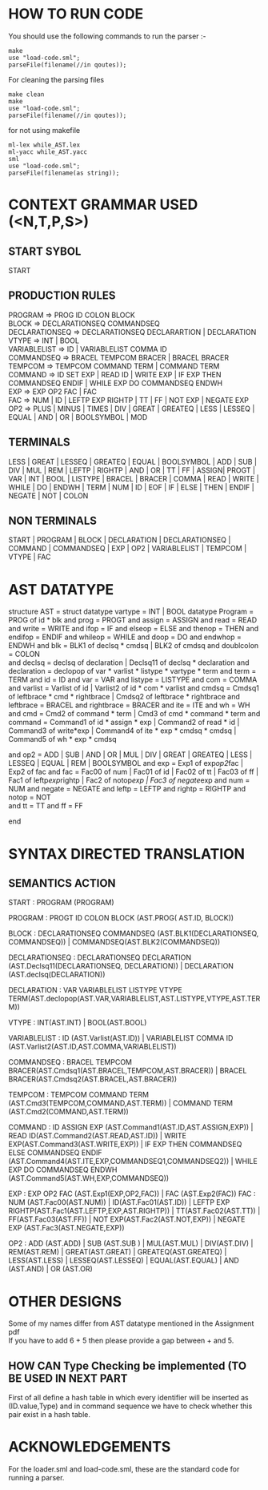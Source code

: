 # HOW TO RUN CODE
You should use the following commands to run the parser :-  
```
make  
use "load-code.sml"; 
parseFile(filename(//in qoutes));  
```

For cleaning the parsing files
```
make clean
make  
use "load-code.sml"; 
parseFile(filename(//in qoutes));  
```  
for not using makefile
```
ml-lex while_AST.lex
ml-yacc while_AST.yacc
sml
use "load-code.sml";
parseFile(filename(as string));
```


# CONTEXT GRAMMAR USED (<N,T,P,S>)

## START SYBOL
START

## PRODUCTION RULES
PROGRAM => PROG ID COLON BLOCK  
BLOCK => DECLARATIONSEQ COMMANDSEQ  
DECLARATIONSEQ => DECLARATIONSEQ DECLARARTION | DECLARATION  
VTYPE => INT | BOOL  
VARIABLELIST => ID | VARIABLELIST COMMA ID   
COMMANDSEQ => BRACEL TEMPCOM BRACER | BRACEL BRACER  
TEMPCOM => TEMPCOM COMMAND TERM | COMMAND TERM  
COMMAND => ID SET EXP | READ ID | WRITE EXP | IF EXP THEN  COMMANDSEQ ENDIF | WHILE EXP DO COMMANDSEQ ENDWH  
EXP => EXP OP2 FAC | FAC  
FAC => NUM | ID | LEFTP EXP RIGHTP | TT | FF | NOT EXP | NEGATE EXP  
OP2 => PLUS | MINUS | TIMES | DIV | GREAT | GREATEQ | LESS | LESSEQ | EQUAL | AND | OR | BOOLSYMBOL | MOD  

## TERMINALS
LESS | GREAT | LESSEQ  | GREATEQ  | EQUAL  | BOOLSYMBOL | ADD  | SUB  | DIV  | MUL  | REM  | LEFTP | RIGHTP
| AND  | OR | TT  | FF  | ASSIGN| PROGT  | VAR | INT  | BOOL  | LISTYPE  | BRACEL  | BRACER  | COMMA  | READ  | WRITE
| WHILE  | DO  | ENDWH  | TERM  | NUM  | ID   | EOF | IF | ELSE | THEN | ENDIF | NEGATE | NOT | COLON

## NON TERMINALS
START  | PROGRAM | BLOCK  | DECLARATION | DECLARATIONSEQ | COMMAND  | COMMANDSEQ  | EXP 
| OP2  | VARIABLELIST  | TEMPCOM  | VTYPE | FAC 



# AST DATATYPE 
structure AST =
struct
datatype vartype = INT | BOOL 
datatype Program = PROG of  id * blk
and prog = PROGT
and assign = ASSIGN
and read = READ
and write = WRITE
and ifop = IF
and elseop = ELSE
and thenop = THEN
and endifop = ENDIF
and whileop = WHILE
and doop = DO
and endwhop = ENDWH
and blk = BLK1 of declsq * cmdsq | BLK2 of cmdsq
and doublcolon = COLON  
and declsq = declsq of declaration | Declsq11 of declsq * declaration
and declaration = declopop of var * varlist * listype * vartype * term
and term = TERM
and id = ID
and var = VAR
and listype = LISTYPE
and com = COMMA
and varlist = Varlist of id | Varlist2 of id * com * varlist
and cmdsq = Cmdsq1 of leftbrace * cmd * rightbrace | Cmdsq2 of leftbrace * rightbrace
and leftbrace = BRACEL
and rightbrace = BRACER
and ite = ITE
and wh = WH
and cmd =  Cmd2 of command * term | Cmd3 of cmd * command * term
and command = Command1 of id * assign * exp | Command2 of read * id | Command3 of write*exp | Command4 of ite * exp * cmdsq * cmdsq  | Command5 of wh * exp * cmdsq 

and op2 =  ADD | SUB | AND | OR | MUL | DIV | GREAT | GREATEQ | LESS | LESSEQ | EQUAL | REM | BOOLSYMBOL
and exp = Exp1 of exp*op2*fac | Exp2 of fac
and fac = Fac00 of num | Fac01 of id | Fac02 of tt | Fac03 of ff | Fac1 of leftp*exp*rightp | Fac2 of notop*exp | Fac3 of negate*exp
and num = NUM
and negate = NEGATE
and leftp = LEFTP
and rightp = RIGHTP
and notop = NOT  
and tt = TT
and ff = FF

end

# SYNTAX DIRECTED TRANSLATION


## SEMANTICS ACTION

START : PROGRAM (PROGRAM)  

PROGRAM : PROGT ID COLON BLOCK (AST.PROG( AST.ID, BLOCK)) 

BLOCK : DECLARATIONSEQ COMMANDSEQ (AST.BLK1(DECLARATIONSEQ, COMMANDSEQ)) | COMMANDSEQ(AST.BLK2(COMMANDSEQ)) 

DECLARATIONSEQ :  DECLARATIONSEQ DECLARATION (AST.Declsq11(DECLARATIONSEQ, DECLARATION)) | DECLARATION (AST.declsq(DECLARATION)) 

DECLARATION : VAR VARIABLELIST LISTYPE VTYPE TERM(AST.declopop(AST.VAR,VARIABLELIST,AST.LISTYPE,VTYPE,AST.TERM)) 

VTYPE : INT(AST.INT) | BOOL(AST.BOOL)

VARIABLELIST : ID  (AST.Varlist(AST.ID)) | VARIABLELIST COMMA ID (AST.Varlist2(AST.ID,AST.COMMA,VARIABLELIST)) 

COMMANDSEQ : BRACEL TEMPCOM BRACER(AST.Cmdsq1(AST.BRACEL,TEMPCOM,AST.BRACER)) | BRACEL BRACER(AST.Cmdsq2(AST.BRACEL,AST.BRACER))

TEMPCOM : TEMPCOM COMMAND TERM (AST.Cmd3(TEMPCOM,COMMAND,AST.TERM)) | COMMAND TERM (AST.Cmd2(COMMAND,AST.TERM)) 



COMMAND : ID ASSIGN EXP (AST.Command1(AST.ID,AST.ASSIGN,EXP)) | READ ID(AST.Command2(AST.READ,AST.ID)) | WRITE EXP(AST.Command3(AST.WRITE,EXP)) | IF EXP THEN COMMANDSEQ ELSE COMMANDSEQ ENDIF (AST.Command4(AST.ITE,EXP,COMMANDSEQ1,COMMANDSEQ2)) | WHILE EXP DO COMMANDSEQ ENDWH (AST.Command5(AST.WH,EXP,COMMANDSEQ)) 

EXP : EXP OP2 FAC (AST.Exp1(EXP,OP2,FAC)) | FAC (AST.Exp2(FAC))
FAC : NUM (AST.Fac00(AST.NUM)) | ID(AST.Fac01(AST.ID)) | LEFTP EXP RIGHTP(AST.Fac1(AST.LEFTP,EXP,AST.RIGHTP)) | TT(AST.Fac02(AST.TT)) | FF(AST.Fac03(AST.FF)) | NOT EXP(AST.Fac2(AST.NOT,EXP)) | NEGATE EXP (AST.Fac3(AST.NEGATE,EXP))

OP2 : ADD (AST.ADD) | SUB (AST.SUB ) | MUL(AST.MUL) | DIV(AST.DIV) | REM(AST.REM) |  GREAT(AST.GREAT) | GREATEQ(AST.GREATEQ) | LESS(AST.LESS) | LESSEQ(AST.LESSEQ) | EQUAL(AST.EQUAL) | AND (AST.AND) | OR (AST.OR) 



# OTHER DESIGNS
Some of my names differ from AST datatype mentioned in the Assignment pdf  
If you have to add 6 + 5 then please provide a gap between + and 5.

## HOW CAN Type Checking be implemented (TO BE USED IN NEXT PART
First of all define a hash table in which every identifier will be inserted as (ID.value,Type) and in command sequence we have to check whether this pair exist in a hash table.


# ACKNOWLEDGEMENTS 
For the loader.sml and load-code.sml, these are the standard code for running a parser. 





